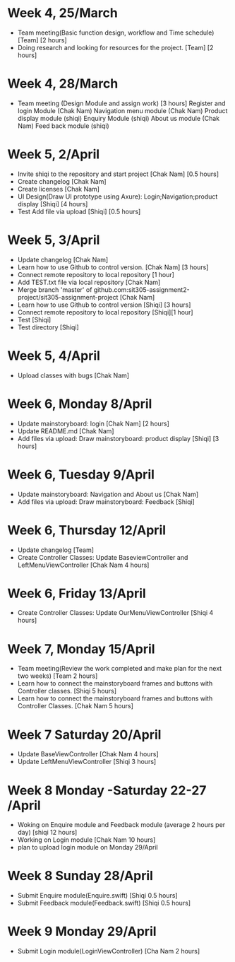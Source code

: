 # Week 4, 25/March
- Team meeting(Basic function design, workflow and Time schedule) [Team]  [2 hours]
- Doing research and looking for resources for the project. [Team] [2 hours]

# Week 4, 28/March
- Team meeting (Design Module and assign work) [3 hours]
  Register and login Module (Chak Nam)
  Navigation menu module (Chak Nam)
  Product display module (shiqi)
  Enquiry Module (shiqi)
  About us module (Chak Nam)
  Feed back module (shiqi)

# Week 5, 2/April
- Invite shiqi to the repository and start project [Chak Nam] [0.5 hours]
- Create changelog  [Chak Nam]
- Create licenses  [Chak Nam]
- UI Design(Draw UI prototype using Axure): Login;Navigation;product display [Shiqi]  [4 hours]
- Test Add file via upload  [Shiqi] [0.5 hours]


# Week 5, 3/April
- Update changelog  [Chak Nam]
- Learn how to use Github to control version. [Chak Nam] [3 hours]
- Connect remote repository to local repository [1 hour]
- Add TEST.txt file via local repository [Chak Nam]
- Merge branch 'master' of github.com:sit305-assignment2-project/sit305-assignment-project  [Chak Nam]
- Learn how to use Github to control version [Shiqi] [3 hours]
- Connect remote repository to local repository [Shiqi][1 hour]
- Test  [Shiqi]
- Test directory  [Shiqi]

# Week 5, 4/April
- Upload classes with bugs  [Chak Nam]

# Week 6, Monday 8/April
- Update mainstoryboard: login [Chak Nam] [2 hours]
- Update README.md  [Chak Nam]
- Add files via upload: Draw mainstoryboard: product display  [Shiqi] [3 hours]

# Week 6, Tuesday 9/April
- Update mainstoryboard: Navigation and About us [Chak Nam]
- Add files via upload: Draw mainstoryboard: Feedback [Shiqi]

# Week 6, Thursday 12/April 
- Update changelog  [Team]
- Create Controller Classes: Update BaseviewController and LeftMenuViewController [Chak Nam 4 hours]

# Week 6, Friday 13/April
- Create Controller Classes: Update OurMenuViewController [Shiqi 4 hours]


# Week 7, Monday 15/April
- Team meeting(Review the work completed and make plan for the next two weeks) [Team 2 hours]
- Learn how to connect the mainstoryboard frames and buttons with Controller classes. [Shiqi 5 hours]
- Learn how to connect the mainstoryboard frames and buttons with Controller Classes. [Chak Nam 5 hours]

# Week 7 Saturday 20/April
- Update BaseViewController [Chak Nam 4 hours] 
- Update LeftMenuViewController [Shiqi 3 hours]

# Week 8 Monday -Saturday 22-27 /April
- Woking on Enquire module and Feedback module (average 2 hours per day) [shiqi 12 hours]
- Working on Login module [Chak Nam 10 hours] 
- plan to upload login module on Monday 29/April 

# Week 8 Sunday 28/April
- Submit Enquire module(Enquire.swift) [Shiqi 0.5 hours]
- Submit Feedback module(Feedback.swift) [Shiqi 0.5 hours]

# Week 9 Monday 29/April
- Submit Login module(LoginViewController) [Cha Nam 2 hours]

